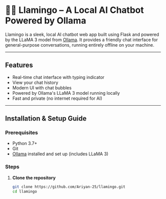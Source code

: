 # 🤖🦩 Llamingo – A Local AI Chatbot Powered by Ollama

Llamingo is a sleek, local AI chatbot web app built using Flask and powered by the LLaMA 3 model from [Ollama](https://ollama.com/). It provides a friendly chat interface for general-purpose conversations, running entirely offline on your machine.

---

## Features

- Real-time chat interface with typing indicator
- View your chat history
- Modern UI with chat bubbles 
- Powered by Ollama's LLaMA 3 model running locally
- Fast and private (no internet required for AI)

---

## Installation & Setup Guide

### Prerequisites

- Python 3.7+
- Git
- [Ollama](https://ollama.com/) installed and set up (includes LLaMA 3)

### Steps

1. **Clone the repository**

   ```bash
   git clone https://github.com/Ariyan-25/llamingo.git
   cd llamingo
